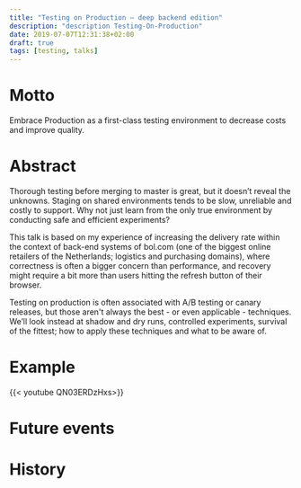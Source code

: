 ```yaml
---
title: "Testing on Production – deep backend edition"
description: "description Testing-On-Production"
date: 2019-07-07T12:31:38+02:00
draft: true
tags: [testing, talks]
---
```


# Motto

Embrace Production as a first-class testing environment to decrease costs and improve quality.

# Abstract

Thorough testing before merging to master is great, but it doesn’t reveal the unknowns. Staging on shared environments tends to be slow, unreliable and costly to support. Why not just learn from the only true environment by conducting safe and efficient experiments?

This talk is based on my experience of increasing the delivery rate within the context of back-end systems of bol.com (one of the biggest online retailers of the Netherlands; logistics and purchasing domains), where correctness is often a bigger concern than performance, and recovery might require a bit more than users hitting the refresh button of their browser. 

Testing on production is often associated with A/B testing or canary releases, but those aren't always the best - or even applicable - techniques. We’ll look instead at shadow and dry runs, controlled experiments, survival of the fittest; how to apply these techniques and what to be aware of.

# Example

{{< youtube QN03ERDzHxs>}}

# Future events

# History

